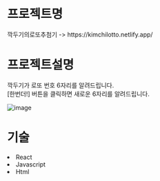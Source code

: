 
<h1>프로젝트명</h1>
깍두기의로또추첨기 -> https://kimchilotto.netlify.app/
<h1>프로젝트설명</h1>
깍두기가 로또 번호 6자리를 알려드립니다.
<br>
[한번더!] 버튼을 클릭하면 새로운 6자리를 알려드립니다.
<br>

![image](https://github.com/ljs14741/react-lotto/assets/39641715/b87a5e8b-864d-46bf-b2c9-b274fb4bb295)

<h1>기술</h1>
<li>React</li>
<li>Javascript</li>
<li>Html</li>
